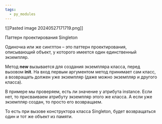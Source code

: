 ```yaml
---
tags:
  - py_modules
---
```

![[Pasted image 20240527171719.png]]

Паттерн проектирования Singleton

Одиночка или же синглтон – это паттерн проектирования, описывающий объект, у которого имеется один единственный экземпляр. 

Метод __new__ вызывается для создания экземпляра класса, перед вызовом __init__. На вход первым аргументом метод принимает сам класс, а возвращать должен уже экземпляр (даже можно экземпляр и другого класса).

В примере мы проверяем, есть ли значение у атрибута instance. Если нет, то присваиваем атрибуту экземпляр этого же класса. А если уже экземпляр создан, то просто его возвращаем.

То есть при вызове конструктора класса Singleton, будет возвращаться один и тот же объект из памяти.
